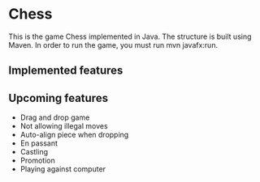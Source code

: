 # Chess

This is the game Chess implemented in Java. The structure is built 
using Maven. In order to run the game, you must run mvn javafx:run.

## Implemented features

## Upcoming features
- Drag and drop game
- Not allowing illegal moves
- Auto-align piece when dropping
- En passant
- Castling
- Promotion
- Playing against computer